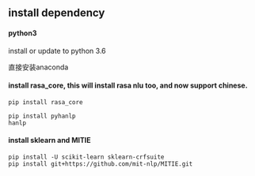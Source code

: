 ## install dependency

#### python3
install or update to python 3.6

直接安装anaconda

#### install rasa_core, this will install rasa nlu too, and now support chinese.
```
pip install rasa_core

pip install pyhanlp
hanlp
```

#### install sklearn and MITIE

```
pip install -U scikit-learn sklearn-crfsuite
pip install git+https://github.com/mit-nlp/MITIE.git
```
